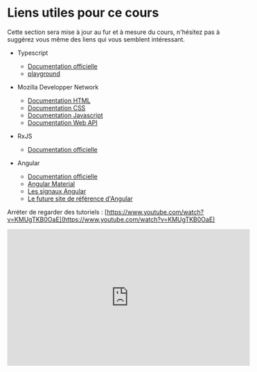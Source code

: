 # Liens utiles pour ce cours

Cette section sera mise à jour au fur et à mesure du cours, n'hésitez pas à suggérez vous même des liens qui vous semblent intéressant.

* Typescript
  * [Documentation officielle](https://www.typescriptlang.org/docs/home.html)
  * [playground](https://www.typescriptlang.org/play)

* Mozilla Developper Network
  * [Documentation HTML](https://developer.mozilla.org/fr/docs/Web/HTML)
  * [Documentation CSS](https://developer.mozilla.org/fr/docs/Web/CSS)
  * [Documentation Javascript](https://developer.mozilla.org/fr/docs/Web/JavaScript)
  * [Documentation Web API](https://developer.mozilla.org/fr/docs/Web/API)

* RxJS
  * [Documentation officielle](https://rxjs.dev/guide/overview)

* Angular
  * [Documentation officielle](https://angular.io/docs)
  * [Angular Material](https://material.angular.io/)
  * [Les signaux Angular](https://angular.io/guide/signals)
  * [Le future site de référence d'Angular](https://angular.dev/)

Arréter de regarder des tutoriels : [https://www.youtube.com/watch?v=KMUgTKB0OaE](https://www.youtube.com/watch?v=KMUgTKB0OaE)

<iframe width="560" height="315" src="https://www.youtube.com/embed/49ybR6cxaUM?si=SdnLQhEPwaupfbjO" title="YouTube video player" frameborder="0" allow="accelerometer; autoplay; clipboard-write; encrypted-media; gyroscope; picture-in-picture; web-share" allowfullscreen></iframe>

<!-- Liens :
éditeur de graphe : https://edotor.net/
-->